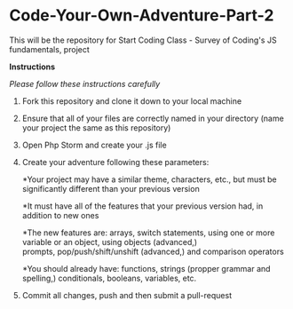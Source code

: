 # Code-Your-Own-Adventure-Part-2
This will be the repository for Start Coding Class - Survey of Coding's JS fundamentals, project 

**Instructions**

*Please follow these instructions carefully*

1. Fork this repository and clone it down to your local machine

2. Ensure that all of your files are correctly named in your directory (name your project the same as this repository)

3. Open Php Storm and create your .js file

4. Create your adventure following these parameters:
      
      *Your project may have a similar theme, characters, etc., but must be significantly different than your previous version

      *It must have all of the features that your previous version had, in addition to new ones
      
      *The new features are: arrays, switch statements, using one or more variable or an object, using objects (advanced,)   
prompts, pop/push/shift/unshift (advanced,) and comparison operators

      *You should already have: functions, strings (propper grammar and spelling,) conditionals, booleans, variables, etc.
      
5. Commit all changes, push and then submit a pull-request

